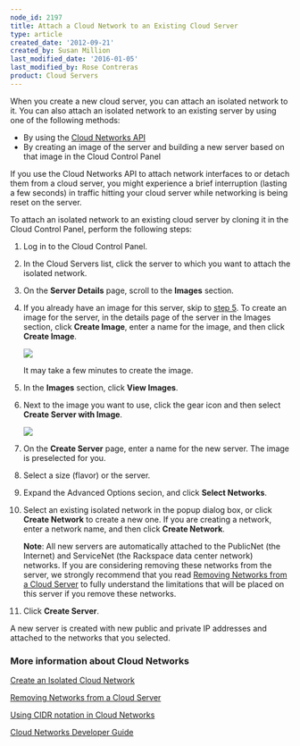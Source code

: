 ```yaml
---
node_id: 2197
title: Attach a Cloud Network to an Existing Cloud Server
type: article
created_date: '2012-09-21'
created_by: Susan Million
last_modified_date: '2016-01-05'
last_modified_by: Rose Contreras
product: Cloud Servers
---
```


When you create a new cloud server, you can attach an isolated network
to it. You can also attach an isolated network to an existing server by
using one of the following methods:

-   By using the [Cloud Networks
    API](http://docs.rackspace.com/networks/api/v2/cn-devguide/content/ch_preface.html)
-   By creating an image of the server and building a new server based
    on that image in the Cloud Control Panel

If you use the Cloud Networks API to attach network interfaces to or
detach them from a cloud server, you might experience a brief
interruption (lasting a few seconds) in traffic hitting your cloud
server while networking is being reset on the server.

To attach an isolated network to an existing cloud server by cloning it
in the Cloud Control Panel, perform the following steps:



1.  Log in to the Cloud Control Panel.
2.  In the Cloud Servers list, click the server to which you want to
    attach the isolated network.
3.  On the **Server Details** page, scroll to the **Images** section.
4.  If you already have an image for this server, skip to [step
    5](#step4). To create an image for the server, in the details page
    of the server in the Images section, click **Create Image**, enter a
    name for the image, and then click **Create Image**.

    ![](https://8026b2e3760e2433679c-fffceaebb8c6ee053c935e8915a3fbe7.ssl.cf2.rackcdn.com/field/image/2197-1.png)

    It may take a few minutes to create the image.

5.  In the **Images** section, click **View Images**.
6.  Next to the image you want to use, click the gear icon and then
    select **Create Server with Image**.

    ![](/knowledge_center/sites/default/files/field/image/Create%20Server%20from%20Image%20for%20Cloud%20Networks_1.png)

7.  On the **Create Server** page, enter a name for the new server. The
    image is preselected for you.
8.  Select a size (flavor) or the server.
9.  Expand the Advanced Options secion, and click **Select Networks**.
10. Select an existing isolated network in the popup dialog box, or
    click **Create Network** to create a new one. If you are creating a
    network, enter a network name, and then click **Create Network**.

    **Note**: All new servers are automatically attached to the
    PublicNet (the Internet) and ServiceNet (the Rackspace data
    center network) networks. If you are considering removing these
    networks from the server, we strongly recommend that you read
    [Removing Networks from a Cloud
    Server](/how-to/removing-networks-from-a-cloud-server "Remove Networks from a Cloud Server")
    to fully understand the limitations that will be placed on this
    server if you remove these networks.

11. Click **Create Server**.



A new server is created with new public and private IP addresses and
attached to the networks that you selected.

### More information about Cloud Networks

[Create an Isolated Cloud
Network](/how-to/create-an-isolated-cloud-network-and-attach-it-to-a-server "Attach an Isolated Network to a New Cloud Server")

[Removing Networks from a Cloud
Server](/how-to/removing-networks-from-a-cloud-server "Removing Networks from a Cloud Server")

[Using CIDR notation in Cloud
Networks](/how-to/using-cidr-notation-in-cloud-networks "CIDR Notation")

[Cloud Networks Developer
Guide](http://docs.rackspace.com/networks/api/v2/cn-devguide/ "Cloud Networks Developer Guide")

